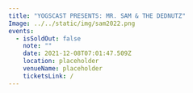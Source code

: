 ```yaml
---
title: "YOGSCAST PRESENTS: MR. SAM & THE DEDNUTZ"
Image: ../../static/img/sam2022.png
events:
  - isSoldOut: false
    note: ""
    date: 2021-12-08T07:01:47.509Z
    location: placeholder
    venueName: placeholder
    ticketsLink: /
---
```


